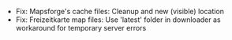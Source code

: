 - Fix: Mapsforge's cache files: Cleanup and new (visible) location
- Fix: Freizeitkarte map files: Use 'latest' folder in downloader as workaround for temporary server errors

